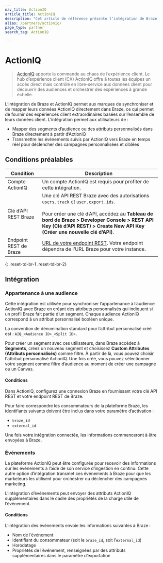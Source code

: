 ```yaml
---
nav_title: ActionIQ
article_title: ActionIQ
description: "Cet article de référence présente l’intégration de Braze et d’ActionIQ. ActionIQ est une plateforme de données client d’entreprise pour les spécialistes du marketing, les analystes et les technologues. Cette intégration permet aux marques de synchroniser et de mapper leurs données ActionIQ directement dans Braze."
alias: /partners/actioniq/
page_type: partner
search_tag: ActionIQ

---
```


# ActionIQ

> [ActionIQ][2] apporte la commande au chaos de l’expérience client. Le hub d’expérience client (CX) ActionIQ offre à toutes les équipes un accès direct mais contrôlé en libre-service aux données client pour découvrir des audiences et orchestrer des expériences à grande échelle.

L’intégration de Braze et ActionIQ permet aux marques de synchroniser et de mapper leurs données ActionIQ directement dans Braze, ce qui permet de fournir des expériences client extraordinaires basées sur l’ensemble de leurs données client. L’intégration permet aux utilisateurs de :
- Mapper des segments d’audience ou des attributs personnalisés dans Braze directement à partir d’ActionIQ
- Transmettre les événements suivis par ActionIQ vers Braze en temps réel pour déclencher des campagnes personnalisées et ciblées

## Conditions préalables

| Condition | Description |
| ----------- | ----------- |
| Compte ActionIQ | Un compte ActionIQ est requis pour profiter de cette intégration. |
| Clé d’API REST Braze | Une clé API REST Braze avec des autorisations `users.track` et `user.export.ids`. <br><br> Pour créer une clé d’API, accédez au **Tableau de bord de Braze > Developer Console > REST API Key (Clé d’API REST) > Create New API Key (Créer une nouvelle clé d’API)**. |
| Endpoint REST de Braze | [URL de votre endpoint REST][1]. Votre endpoint dépendra de l’URL Braze pour votre instance. |
{: .reset-td-br-1 .reset-td-br-2}

## Intégration

### Appartenance à une audience

Cette intégration est utilisée pour synchroniser l’appartenance à l’audience ActionIQ avec Braze en créant des attributs personnalisés qui indiquent si un profil Braze fait partie d’un segment. Chaque audience ActionIQ correspond à un attribut personnalisé booléen unique.

La convention de dénomination standard pour l’attribut personnalisé créé est : `AIQ_<Audience ID>_<Split ID>`.

Pour créer un segment avec ces utilisateurs, dans Braze accédez à **Segments**, créez un nouveau segment et choisissez **Custom Attributes (Attributs personnalisés)** comme filtre. À partir de là, vous pouvez choisir l'attribut personnalisé ActionIQ. Une fois créé, vous pouvez sélectionner votre segment comme filtre d’audience au moment de créer une campagne ou un Canvas.

#### Conditions

Dans ActionIQ, configurez une connexion Braze en fournissant votre clé API REST et votre endpoint REST de Braze. 

Pour faire correspondre les consommateurs de la plateforme Braze, les identifiants suivants doivent être inclus dans votre paramètre d’activation :
- `braze_id`
- `external_id`

Une fois votre intégration connectée, les informations commenceront à être envoyées à Braze.

### Événements

La plateforme ActionIQ peut être configurée pour recevoir des informations sur les événements à l’aide de son service d’ingestion en continu. Cette autre option d’intégration transmet ces événements à Braze pour que les marketeurs les utilisent pour orchestrer ou déclencher des campagnes marketing.

L’intégration d’événements peut envoyer des attributs ActionIQ supplémentaires dans le cadre des propriétés de la charge utile de l’événement.

#### Conditions

L’intégration des événements envoie les informations suivantes à Braze :
- Nom de l’événement
- Identifiant du consommateur (soit le `braze_id`, soit l’`external_id`)
- Horodatage
- Propriétés de l’événement, renseignées par des attributs supplémentaires dans le paramètre d’exportation


[1]: {{site.baseurl}}/developer_guide/rest_api/basics/#endpoints
[2]: https://www.actioniq.com/